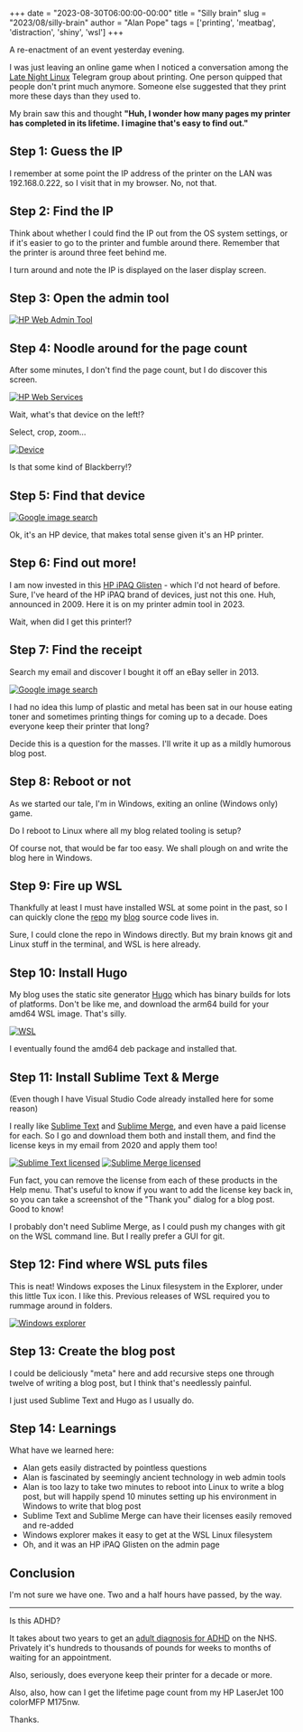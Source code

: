 +++
date = "2023-08-30T06:00:00-00:00"
title = "Silly brain"
slug = "2023/08/silly-brain"
author = "Alan Pope"
tags = ['printing', 'meatbag', 'distraction', 'shiny', 'wsl']
+++

A re-enactment of an event yesterday evening.

I was just leaving an online game when I noticed a conversation among the [Late Night Linux](https://latenightlinux.com/) Telegram group about printing. One person quipped that people don't print much anymore. Someone else suggested that they print more these days than they used to.

My brain saw this and thought **"Huh, I wonder how many pages my printer has completed in its lifetime. I imagine that's easy to find out."**

## Step 1: Guess the IP

I remember at some point the IP address of the printer on the LAN was 192.168.0.222, so I visit that in my browser. No, not that. 

## Step 2: Find the IP

Think about whether I could find the IP out from the OS system settings, or if it's easier to go to the printer and fumble around there. Remember that the printer is around three feet behind me. 

I turn around and note the IP is displayed on the laser display screen. 

## Step 3: Open the admin tool

[![HP Web Admin Tool](/blog/images/2023-08-30/hpadmin.png)](/blog/images/2023-08-30/hpadmin.png)

## Step 4: Noodle around for the page count

After some minutes, I don't find the page count, but I do discover this screen.

[![HP Web Services](/blog/images/2023-08-30/webservices.png)](/blog/images/2023-08-30/webservices.png)

Wait, what's that device on the left!?

Select, crop, zoom... 

[![Device](/blog/images/2023-08-30/device.png)](/blog/images/2023-08-30/device.png)

Is that some kind of Blackberry!?

## Step 5: Find that device

[![Google image search](/blog/images/2023-08-30/imagesearch.png)](/blog/images/2023-08-30/imagesearch.png)

Ok, it's an HP device, that makes total sense given it's an HP printer.

## Step 6: Find out more!

I am now invested in this [HP iPAQ Glisten](https://www.gsmarena.com/hp_ipaq_glisten-3036.php) - which I'd not heard of before. Sure, I've heard of the HP iPAQ brand of devices, just not this one. Huh, announced in 2009. Here it is on my printer admin tool in 2023. 

Wait, when did I get this printer!?

## Step 7: Find the receipt

Search my email and discover I bought it off an eBay seller in 2013. 

[![Google image search](/blog/images/2023-08-30/ebay.png)](/blog/images/2023-08-30/ebay.png)

I had no idea this lump of plastic and metal has been sat in our house eating toner and sometimes printing things for coming up to a decade. Does everyone keep their printer that long?

Decide this is a question for the masses. I'll write it up as a mildly humorous blog post.

## Step 8: Reboot or not

As we started our tale, I'm in Windows, exiting an online (Windows only) game. 

Do I reboot to Linux where all my blog related tooling is setup?

Of course not, that would be far too easy. We shall plough on and write the blog here in Windows.

## Step 9: Fire up WSL

Thankfully at least I must have installed WSL at some point in the past, so I can quickly clone the [repo](https://github.com/popey/popey.com-blog) my [blog](https://popey.com/blog) source code lives in.

Sure, I could clone the repo in Windows directly. But my brain knows git and Linux stuff in the terminal, and WSL is here already.

## Step 10: Install Hugo

My blog uses the static site generator [Hugo](https://gohugo.io/) which has binary builds for lots of platforms. Don't be like me, and download the arm64 build for your amd64 WSL image. That's silly.

[![WSL](/blog/images/2023-08-30/wsl.png)](/blog/images/2023-08-30/wsl.png)

I eventually found the amd64 deb package and installed that.

## Step 11: Install Sublime Text & Merge

(Even though I have Visual Studio Code already installed here for some reason)

I really like [Sublime Text](https://www.sublimetext.com/3) and [Sublime Merge](https://www.sublimemerge.com/), and even have a paid license for each. So I go and download them both and install them, and find the license keys in my email from 2020 and apply them too!

[![Sublime Text licensed](/blog/images/2023-08-30/st.png)](/blog/images/2023-08-30/st.png) [![Sublime Merge licensed](/blog/images/2023-08-30/sm.png)](/blog/images/2023-08-30/sm.png)

Fun fact, you can remove the license from each of these products in the Help menu. That's useful to know if you want to add the license key back in, so you can take a screenshot of the "Thank you" dialog for a blog post. Good to know! 

I probably don't need Sublime Merge, as I could push my changes with git on the WSL command line. But I really prefer a GUI for git.

## Step 12: Find where WSL puts files

This is neat! Windows exposes the Linux filesystem in the Explorer, under this little Tux icon. I like this. Previous releases of WSL required you to rummage around in folders. 

[![Windows explorer](/blog/images/2023-08-30/explorer.png)](/blog/images/2023-08-30/explorer.png)

## Step 13: Create the blog post

I could be deliciously "meta" here and add recursive steps one through twelve of writing a blog post, but I think that's needlessly painful.

I just used Sublime Text and Hugo as I usually do.

## Step 14: Learnings

What have we learned here:

 * Alan gets easily distracted by pointless questions
 * Alan is fascinated by seemingly ancient technology in web admin tools
 * Alan is too lazy to take two minutes to reboot into Linux to write a blog post, but will happily spend 10 minutes setting up his environment in Windows to write that blog post
 * Sublime Text and Sublime Merge can have their licenses easily removed and re-added
 * Windows explorer makes it easy to get at the WSL Linux filesystem
 * Oh, and it was an HP iPAQ Glisten on the admin page

## Conclusion

I'm not sure we have one. Two and a half hours have passed, by the way.

----  

Is this ADHD?

It takes about two years to get an [adult diagnosis for ADHD](https://adhdaware.org.uk/what-is-adhd/getting-nhs-diagnosis/) on the NHS. Privately it's hundreds to thousands of pounds for weeks to months of waiting for an appointment. 

Also, seriously, does everyone keep their printer for a decade or more.

Also, also, how can I get the lifetime page count from my HP LaserJet 100 colorMFP M175nw.

Thanks.